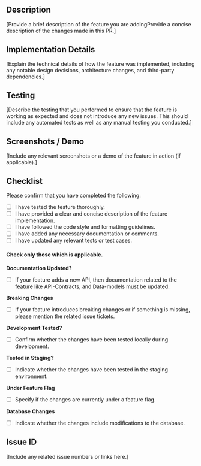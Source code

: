 ## Description

[Provide a brief description of the feature you are addingProvide a concise description of the changes made in this PR.]

## Implementation Details

[Explain the technical details of how the feature was implemented, including any notable design decisions, architecture changes, and third-party dependencies.]

## Testing

[Describe the testing that you performed to ensure that the feature is working as expected and does not introduce any new issues. This should include any automated tests as well as any manual testing you conducted.]

## Screenshots / Demo

[Include any relevant screenshots or a demo of the feature in action (if applicable).]

## Checklist

Please confirm that you have completed the following:

<!-- Add a small letter x to the square brackets to tick the checkbox -->

- [ ] I have tested the feature thoroughly.
- [ ] I have provided a clear and concise description of the feature implementation.
- [ ] I have followed the code style and formatting guidelines.
- [ ] I have added any necessary documentation or comments.
- [ ] I have updated any relevant tests or test cases.

#### Check only those which is applicable.

**Documentation Updated?**

- [ ] If your feature adds a new API, then documentation related to the feature like API-Contracts, and Data-models must be updated.

**Breaking Changes**

- [ ] If your feature introduces breaking changes or if something is missing, please mention the related issue tickets.

**Development Tested?**

- [ ] Confirm whether the changes have been tested locally during development.

**Tested in Staging?**

- [ ] Indicate whether the changes have been tested in the staging environment.

**Under Feature Flag**

- [ ] Specify if the changes are currently under a feature flag.

**Database Changes**

- [ ] Indicate whether the changes include modifications to the database.

## Issue ID

[Include any related issue numbers or links here.]
